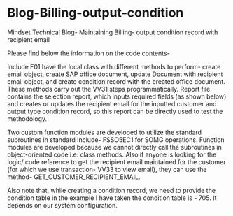 # Blog-Billing-output-condition
Mindset Technical Blog- Maintaining Billing- output condition record with recipient email

Please find below the information on the code contents-

Include F01 have the local class with different methods to perform- create email object, create SAP office document, update Document with recipient email object, and create condition record with the created office document. These methods carry out the VV31 steps programmatically.
Report file contains the selection report, which inputs required fields (as shown below) and creates or updates the recipient email for the inputted customer and output type condition record, so this report can be directly used to test the methodology.

Two custom function modules are developed to utilize the standard subroutines in standard Include- FSSO5EC1 for SOMG operations. Function modules are developed because we cannot directly call the subroutines in object-oriented code i.e. class methods. Also if anyone is looking for the logic/ code reference to get the recipient email maintained for the customer (for which we use transaction- VV33 to view email), they can use the method- GET_CUSTOMER_RECIPIENT_EMAIL.

Also note that, while creating a condition record, we need to provide the condition table in the example I have taken the condition table is - 705. It depends on our system configuration.
